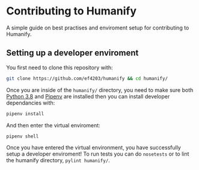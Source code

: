 # Contributing to Humanify

A simple guide on best practises and enviroment setup for contributing to Humanify.

## Setting up a developer enviroment

You first need to clone this repository with:

```bash
git clone https://github.com/ef4203/humanify && cd humanify/
```

Once you are inside of the `humanify/` directory, you need to make sure both [Python 3.8](https://www.python.org/) and [Pipenv](https://pipenv.pypa.io/en/latest/) are installed then you can install developer dependancies with:

```bash
pipenv install
```

And then enter the virtual enviroment:

```bash
pipenv shell
```

Once you have entered the virtual environment, you have successfully setup a developer enviroment! To run tests you can do `nosetests` or to lint the humanify directory, `pylint humanify/`.
